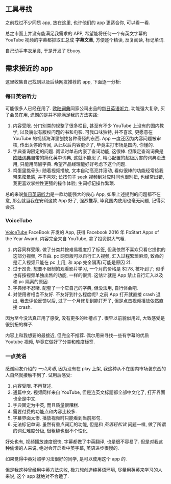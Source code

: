 ## 工具寻找

之前找过不少同质 app, 放在这里, 也许他们的 app 更适合你, 可以看一看.

总之市面上并没有能满足我需求的 APP, 希望能将任何一个有英文字幕的 YouTube 视频的字幕都抓取汇总成 **字幕文章**, 方便逐个精读, 反复阅读, 标记单词.

自己动手丰衣足食, 于是开发了 Ebuoy.

## 需求接近的 app

这里收集自己找到以及后续网友推荐的 app, 下面逐一分析:

### 每日英语听力

可能很多人已经在用了. [欧陆词典](https://www.eudic.net/)同家公司出品的[每日英语听力](https://www.eudic.net/v4/en/app/ting), 功能强大复杂, 买了会员在用, 遗憾的是并不能满足我的方法实践:

1. 内容受限. 分门别类的规整了很多栏目, 甚至有不少 YouTube 上没有的国内教学, 以及貌似有版权问题的书和电影. 可我口味独特, 并不喜欢, 更愿意在 YouTube 的视频海洋里刨找各种奇怪的东西. App 一度还因为内容问题被审核, 传出关停的传闻, 从此以后内容更少了, 毕竟主打市场是国内, 你懂的.
2. 字典查询限定的问题. 阅读时单击内嵌了查词功能, 这很棒. 但限定查询词典是[欧陆词典](https://www.eudic.net/)自带的简化英中词典, 这就不能忍了, 精心配置的超级厉害的词典没法用, 只能用简陋字典. 希望产品经理能好好考虑下这个问题.
3. 鸡蛋里挑骨头: 随着视频播放, 文本自动高亮并滚动, 看似很棒的功能经常给我带来眩晕感, 并不喜欢; 长按句子 seek 视频到对应时间也很别扭, 也经常出错, 我更喜欢掌控性更强的操作体验; 生词标记操作繁琐.

总的来说[每日英语听力](https://www.eudic.net/v4/en/app/ting)是一款功能强大的良心 App, 如果上述提到的问题都不在意, 那么就当我在安利这款 App 好了, 强烈推荐, 毕竟国内使用也毫无问题, 记得买会员.

### VoiceTube

[VoiceTube](https://play.google.com/store/apps/details?id=org.redidea.voicetube) FaceBook 开发的 App,  获得 Facebook 2016 年 FbStart Apps of the Year Award, 内容完全来自 YouTube, 拿了投资财大气粗.

1. 内容同样受限. 做了分类并按难易程度打了标签, 但我依然不喜欢只看它提供的这部分视频, 不自由. pc 网页版可以自行汇入视频, 汇入过程繁琐麻烦, 致命的是汇入视频只能在 pc 上用, 和 app 完全隔离(可能是原因 2).
2. 过于昂贵. 想要不限制的观看影片学习, 一个月的价格是 $278, 被吓到了; 似乎也有按视频单独出售的功能, 一样的很贵. 这估计就是 App 禁止自行汇入以及和 pc 隔离的原因.
3. 字典惨不忍睹. 配套了一个它自己的字典, 但没法用, 自行体会吧.
3. 对使用者相当不友好. 不友好到什么程度呢? 之前 App 打开就直接 crash 退出, 我去评论反馈以后, 过了一个月修复到能打开了, 但是点击视频播放依然直接 crash.

因为至今没法真正用了感受, 没有更多的吐槽点了. 很早以前貌似用过, 大致感受是很别扭的样子.

内容上和我想要的最接近, 但完全不推荐. 偶尔用来寻找一些有字幕的优质 Youtube 视频, 毕竟它做好了分类和难度标签.

### 一点英语

感谢网友介绍的 *一点英语*, 因为没有在 play 上架, 我这种从不在国内市场装东西的人自然就接触不到了. 试用后感受:

1. 内容受限. 不再赘述.
2. 通篇中文. 视频同样来自 YouTube, 但是连英文标题都全部中文化了, 打开界面也全是中文.
3. 字典固定为中英, 而且质量很糟糕.
4. 需要付费的功能点和内容比较多.
5. 字幕界面太惨. 播放视频时只能看到当前那句.
6. 无法标记单词. 虽然有重点词汇的功能, 但是和 *英语轻松读* 问题一样, 做了所谓的词汇难度分级, 很粗糙也很不个性化.

好处也有, 视频播放速度很快, 字幕都做了中英翻译, 也是很不容易了. 但是对我这种偷懒的人来说, 绝对会开启看中英字幕, 英语进步很慢的.

如果觉得中英对照学习法很好的同学, 是可以使用这个 app 的.

但是我这种曾经用中英方法失败, 极力想创造纯英语环境, 尽量用英英来学习的人来说, 这个 app 就绝对不合适了.

